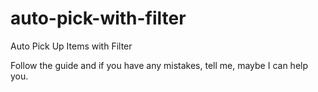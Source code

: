 # auto-pick-with-filter
Auto Pick Up Items with Filter


Follow the guide and if you have any mistakes, tell me, maybe I can help you.
